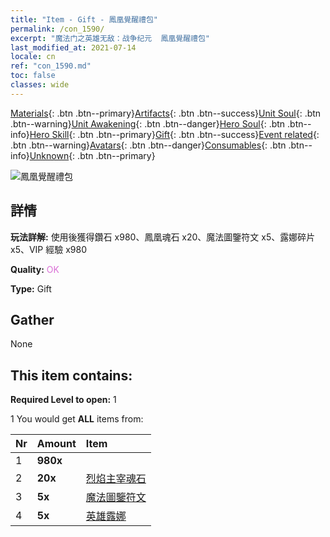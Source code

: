 ```yaml
---
title: "Item - Gift - 鳳凰覺醒禮包"
permalink: /con_1590/
excerpt: "魔法门之英雄无敌：战争纪元  鳳凰覺醒禮包"
last_modified_at: 2021-07-14
locale: cn
ref: "con_1590.md"
toc: false
classes: wide
---
```

 [Materials](/ItemsCN/){: .btn .btn--primary}[Artifacts](/ItemsCN/Artifacts/){: .btn .btn--success}[Unit Soul](/ItemsCN/UnitSoul/){: .btn .btn--warning}[Unit Awakening](/ItemsCN/UnitAwakening/){: .btn .btn--danger}[Hero Soul](/ItemsCN/HeroSoul/){: .btn .btn--info}[Hero Skill](/ItemsCN/HeroSkill/){: .btn .btn--primary}[Gift](/ItemsCN/Gift/){: .btn .btn--success}[Event related](/ItemsCN/Events/){: .btn .btn--warning}[Avatars](/ItemsCN/Avatars/){: .btn .btn--danger}[Consumables](/ItemsCN/Consumables/){: .btn .btn--info}[Unknown](/ItemsCN/Unknown/){: .btn .btn--primary}

 ![鳳凰覺醒禮包](/images/t/i_907202.png)

## 詳情
 **玩法詳解:** 使用後獲得鑽石 x980、鳳凰魂石 x20、魔法圖鑒符文 x5、露娜碎片 x5、VIP 經驗 x980

 **Quality:** <span style="color: #DA70D6">OK</span>

 **Type:** Gift

## Gather

  None

## This item contains:

 **Required Level to open:** 1

 1 You would get **ALL** items  from:

  | Nr | Amount |     Item    |
  |:---|:-------|:------------|
  | 1 |  **980x** | <i class="fas fa-gem"/> |  | 
  | 2 |  **20x** | [烈焰主宰魂石](/cn/Items/unt_348/) |  | 
  | 3 |  **5x** | [魔法圖鑒符文](/cn/Items/con_746/) |  | 
  | 4 |  **5x** | [英雄露娜](/cn/Items/her_378/) |  | 
